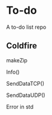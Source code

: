 # To-do
A to-do list repo

## Coldfire

makeZip

Info()

SendDataTCP()

SendDataUDP()

Error in std
